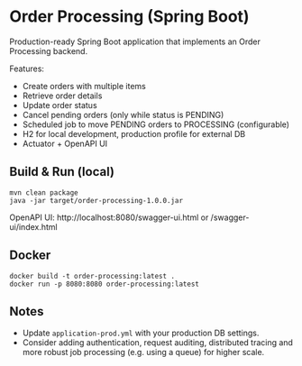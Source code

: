 # Order Processing (Spring Boot)

Production-ready Spring Boot application that implements an Order Processing backend.

Features:
- Create orders with multiple items
- Retrieve order details
- Update order status
- Cancel pending orders (only while status is PENDING)
- Scheduled job to move PENDING orders to PROCESSING (configurable)
- H2 for local development, production profile for external DB
- Actuator + OpenAPI UI

## Build & Run (local)
```
mvn clean package
java -jar target/order-processing-1.0.0.jar
```

OpenAPI UI: http://localhost:8080/swagger-ui.html or /swagger-ui/index.html

## Docker
```
docker build -t order-processing:latest .
docker run -p 8080:8080 order-processing:latest
```

## Notes
- Update `application-prod.yml` with your production DB settings.
- Consider adding authentication, request auditing, distributed tracing and more robust job processing (e.g. using a queue) for higher scale.
